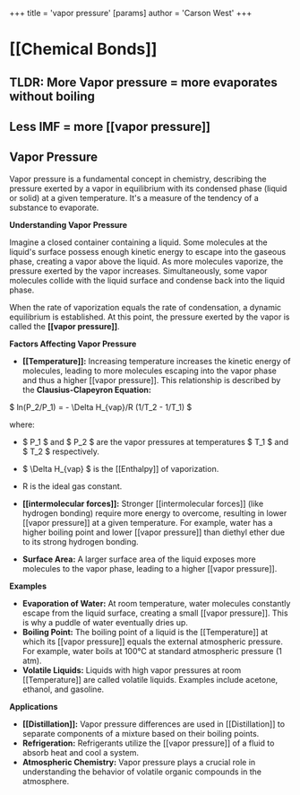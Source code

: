 +++
 title = 'vapor pressure'
[params]
	author = 'Carson West'
+++
# [[Chemical Bonds]]

## TLDR: More Vapor pressure = more evaporates without boiling 
## Less IMF = more [[vapor pressure]] 
## Vapor Pressure

Vapor pressure is a fundamental concept in chemistry, describing the pressure exerted by a vapor in equilibrium with its condensed phase (liquid or solid) at a given temperature. It's a measure of the tendency of a substance to evaporate.

**Understanding Vapor Pressure**

Imagine a closed container containing a liquid. Some molecules at the liquid's surface possess enough kinetic energy to escape into the gaseous phase, creating a vapor above the liquid. As more molecules vaporize, the pressure exerted by the vapor increases. Simultaneously, some vapor molecules collide with the liquid surface and condense back into the liquid phase.

When the rate of vaporization equals the rate of condensation, a dynamic equilibrium is established. At this point, the pressure exerted by the vapor is called the **[[vapor pressure]]**.

**Factors Affecting Vapor Pressure**

* **[[Temperature]]:**  Increasing temperature increases the kinetic energy of molecules, leading to more molecules escaping into the vapor phase and thus a higher [[vapor pressure]]. This relationship is described by the **Clausius-Clapeyron Equation:**

 $ ln(P_2/P_1) = - \Delta H_{vap}/R (1/T_2 - 1/T_1) $ 

where:
*  $ P_1 $  and  $ P_2 $  are the vapor pressures at temperatures  $ T_1 $  and  $ T_2 $  respectively.
*  $ \Delta H_{vap} $  is the [[Enthalpy]] of vaporization.
* R is the ideal gas constant.

* **[[intermolecular forces]]:** Stronger [[intermolecular forces]] (like hydrogen bonding) require more energy to overcome, resulting in lower [[vapor pressure]] at a given temperature. For example, water has a higher boiling point and lower [[vapor pressure]] than diethyl ether due to its strong hydrogen bonding.

* **Surface Area:** A larger surface area of the liquid exposes more molecules to the vapor phase, leading to a higher [[vapor pressure]].

**Examples**

* **Evaporation of Water:** At room temperature, water molecules constantly escape from the liquid surface, creating a small [[vapor pressure]]. This is why a puddle of water eventually dries up.
* **Boiling Point:** The boiling point of a liquid is the [[Temperature]] at which its [[vapor pressure]] equals the external atmospheric pressure. For example, water boils at 100°C at standard atmospheric pressure (1 atm).
* **Volatile Liquids:** Liquids with high vapor pressures at room [[Temperature]] are called volatile liquids. Examples include acetone, ethanol, and gasoline.

**Applications**

* **[[Distillation]]:** Vapor pressure differences are used in [[Distillation]] to separate components of a mixture based on their boiling points.
* **Refrigeration:** Refrigerants utilize the [[vapor pressure]] of a fluid to absorb heat and cool a system.
* **Atmospheric Chemistry:** Vapor pressure plays a crucial role in understanding the behavior of volatile organic compounds in the atmosphere.
